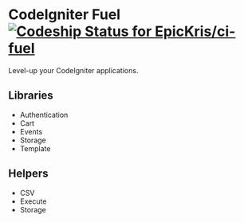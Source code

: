 # CodeIgniter Fuel [![Codeship Status for EpicKris/ci-fuel](https://codeship.com/projects/2ef7a240-759b-0133-cc5f-1e4476f09bd8/status)](https://codeship.com/projects/117949)
Level-up your CodeIgniter applications.

## Libraries
* Authentication
* Cart
* Events
* Storage
* Template

## Helpers
* CSV
* Execute
* Storage